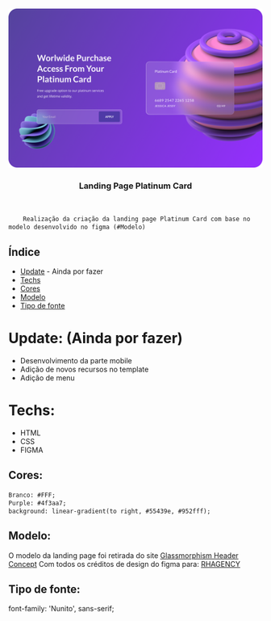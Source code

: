 <br />
<p align="center">
    <img src="preview.png" alt="" width="960">

  <h3 align="center">Landing Page Platinum Card</h3>
 <br />
  <p align="center">
     
        Realização da criação da landing page Platinum Card com base no modelo desenvolvido no figma (#Modelo)

  </p>
</p>

## Índice

- [Update](#update) - Ainda por fazer
- [Techs](#techs)
- [Cores](#cores)
- [Modelo](#modelo)
- [Tipo de fonte](#tipo-de-fonte)

# Update: (Ainda por fazer)
- Desenvolvimento da parte mobile
- Adição de novos recursos no template
- Adição de menu

# Techs:

- HTML
- CSS
- FIGMA

## Cores:

    Branco: #FFF;
    Purple: #4f3aa7;
    background: linear-gradient(to right, #55439e, #952fff);

## Modelo:

O modelo da landing page foi retirada do site <a href="https://www.uplabs.com/posts/glassmorphism-header-concept">Glassmorphism Header Concept</a> 
Com todos os créditos de design do figma para: <a href="https://www.uplabs.com/rhagency">RHAGENCY</a><br>

## Tipo de fonte:

  font-family: 'Nunito', sans-serif;
